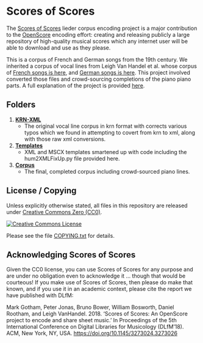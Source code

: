 Scores of Scores
================

[Scores of Scores]: https://fourscoreandmore.org/scores-of-scores/ "Scores of Scores lieder encoding project"

The [Scores of Scores] lieder corpus encoding project is a major contribution to the [OpenScore] encoding effort: creating and releasing publicly a large repository of high-quality musical scores which any internet user will be able to download and use as they please.

[OpenScore]: https://openscore.cc/ "OpenScore - liberating sheet music"

This is a corpus of French and German songs from the 19th century. We inherited a corpus of vocal lines from Leigh Van Handel et al. whose corpus of [French songs is here][LvH French], and [German songs is here][LvH German]. This project involved converted those files and crowd-sourcing completions of the piano piano parts. A full explanation of the project is provided [here][Scores of Scores].

[LvH French]: https://github.com/leighvh1/19th-century-art-songs-by-French-composers
[LvH German]: https://github.com/leighvh1/19th-century-art-songs-by-German-composers

## Folders

1. __[KRN-XML](1-KRN-XML)__
    - The original vocal line corpus in krn format with corrects various typos which we found in attempting to covert from krn to xml, along with those raw xml conversions.
2. __[Templates](2-Templates)__
    - XML and MSCX templates smartened up with code including the hum2XMLFixUp.py file provided here.
3. __[Corpus](3-Corpus)__
    - The final, completed corpus including crowd-sourced piano lines.

## License / Copying

Unless explicitly otherwise stated,
all files in this repository are released under [Creative Commons Zero (CC0)][CC0].

[![Creative Commons License][CC-BY-image]][CC0]

[CC0]: https://creativecommons.org/publicdomain/zero/1.0/ "Creative Commons Zero Public Domain Dedication (CC0 1.0 Universal)"
[CC-BY-image]: https://licensebuttons.net/l/zero/1.0/88x31.png "CC0"

Please see the file [COPYING.txt] for details.

[COPYING.txt]: COPYING.txt "COPYING.txt - CC0 1.0 Universal"

## Acknowledging Scores of Scores

Given the CC0 license, you can use Scores of Scores for any purpose and are under no obligation even to acknowledge it ... though that would be courteous! If you make use of Scores of Scores, then please do make that known, and if you use it in an academic context, please cite the report we have published with DLfM:

Mark Gotham, Peter Jonas, Bruno Bower, William Bosworth, Daniel Rootham, and Leigh VanHandel. 2018. ‘Scores of Scores: An OpenScore project to encode and share sheet music.’ In Proceedings of the 5th International Conference on Digital Libraries for Musicology (DLfM’18). ACM, New York, NY, USA. https://doi.org/10.1145/3273024.3273026
